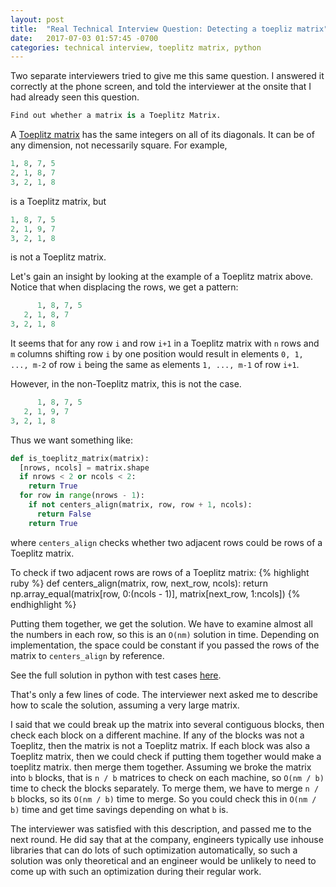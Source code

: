 ```yaml
---
layout: post
title:  "Real Technical Interview Question: Detecting a toepliz matrix"
date:   2017-07-03 01:57:45 -0700
categories: technical interview, toeplitz matrix, python
---
```


Two separate interviewers tried to give me this same question.
I answered it correctly at the phone screen, 
and told the interviewer at the onsite that I had already seen this question. 

```python
Find out whether a matrix is a Toeplitz Matrix.
```

A [Toeplitz matrix](https://en.wikipedia.org/wiki/Toeplitz_matrix) 
has the same integers on all of its diagonals.
It can be of any dimension, not necessarily square.
For example, 

```python
1, 8, 7, 5
2, 1, 8, 7
3, 2, 1, 8
```

is a Toeplitz matrix, but 

```python
1, 8, 7, 5
2, 1, 9, 7
3, 2, 1, 8
```

is not a Toeplitz matrix.

Let's gain an insight by looking at the example of a Toeplitz matrix above.
Notice that when displacing the rows, we get a pattern: 

```python
      1, 8, 7, 5
   2, 1, 8, 7
3, 2, 1, 8
```

It seems that for any row `i` and row `i+1` in a Toeplitz matrix with `n` rows and `m` columns
shifting row `i` by one position would result in
elements `0, 1, ..., m-2` of row `i` being the same
as elements `1, ..., m-1` of row `i+1`.

However, in the non-Toeplitz matrix, this is not the case.
```python
      1, 8, 7, 5
   2, 1, 9, 7
3, 2, 1, 8
```

Thus we want something like:
```python
def is_toeplitz_matrix(matrix):
  [nrows, ncols] = matrix.shape
  if nrows < 2 or ncols < 2:
    return True
  for row in range(nrows - 1):
    if not centers_align(matrix, row, row + 1, ncols):
      return False
    return True
```

where `centers_align` checks whether two adjacent rows could be rows of a Toeplitz matrix.

To check if two adjacent rows are rows of a Toeplitz matrix:
{% highlight ruby %}
def centers_align(matrix, row, next_row, ncols):
  return np.array_equal(matrix[row, 0:(ncols - 1)], matrix[next_row, 1:ncols])
{% endhighlight %}

Putting them together, we get the solution.
We have to examine almost all the numbers in each row, so this is an `O(nm)` solution in time.
Depending on implementation, the space could be constant if you
passed the rows of the matrix to `centers_align` by reference. 

See the full solution in python with test cases [here](https://github.com/lkloh/technical-interview-questions/blob/master/detecting_toepitz_matrix.py). 

That's only a few lines of code.
The interviewer next asked me to describe how to scale the solution,
assuming a very large matrix. 

I said that we could break up the matrix into several contiguous blocks,
then check each block on a different machine.
If any of the blocks was not a Toeplitz, then the matrix is not a Toeplitz matrix.
If each block was also a Toeplitz matrix,
then we could check if putting them together would make a toeplitz matrix. 
then merge them together.
Assuming we broke the matrix into `b` blocks,
that is `n / b` matrices to check on each machine,
so `O(nm / b)` time to check the blocks separately.
To merge them, we have to merge `n / b` blocks,
so its `O(nm / b)` time to merge.
So you could check this in `O(nm / b)` time
and get time savings depending on what `b` is. 

The interviewer was satisfied with this description, and passed me to the next round. 
He did say that at the company, 
engineers typically use inhouse libraries that can do lots of such optimization
automatically, so such a solution was only theoretical
and an engineer would be unlikely to need to come up with such an optimization
during their regular work. 




































